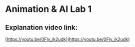 # Animation & AI Lab 1
## Explanation video link:
[https://youtu.be/0Flv_ik2udk](https://youtu.be/0Flv_ik2udk)

